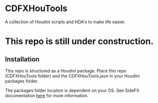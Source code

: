 # CDFXHouTools
A collection of Houdini scripts and HDA's to make life easier.

# This repo is still under construction.

## Installation
This repo is structured as a Houdini package.
Place this repo (CDFXHouTools folder) and the CDFXHouTools.json in your Houdini packages folder.

The packages folder location is dependent on your OS. See SideFX documentation [here](https://www.sidefx.com/docs/houdini/ref/plugins.html#using_packages) for more information.
